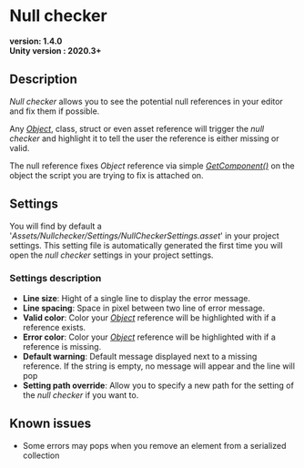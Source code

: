 # Null checker
**version: 1.4.0**   
**Unity version : 2020.3+**

## Description
_Null checker_ allows you to see the potential null references in your editor and fix them if possible.   

Any _[Object](https://docs.unity3d.com/ScriptReference/Object.html)_, class, struct or even asset reference will trigger the _null checker_ and highlight it to tell the user the reference is either missing or valid.   

The null reference fixes _Object_ reference via simple _[GetComponent()](https://docs.unity3d.com/ScriptReference/GameObject.GetComponent.html)_ on the object the script you are trying to fix is attached on.

## Settings

You will find by default a '_Assets/Nullchecker/Settings/NullCheckerSettings.asset_' in your project settings. This setting file is automatically generated the first time you will open the _null checker_ settings in your project settings.   

### Settings description

- **Line size**: Hight of a single line to display the error message.  
- **Line spacing**: Space in pixel between two line of error message.  
- **Valid color**: Color your _[Object](https://docs.unity3d.com/ScriptReference/Object.html)_ reference will be highlighted with if a reference exists.  
- **Error color**: Color your _[Object](https://docs.unity3d.com/ScriptReference/Object.html)_ reference will be highlighted with if a reference is missing.
- **Default warning**: Default message displayed next to a missing reference. If the string is empty, no message will appear and the line will pop  
- **Setting path override**: Allow you to specify a new path for the setting of the _null checker_ if you want to.   

## Known issues 
- Some errors may pops when you remove an element from a serialized collection 
